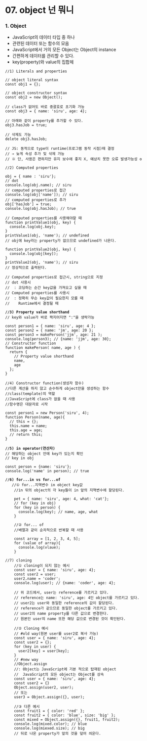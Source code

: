 # 07. object 넌 뭐니

### 1. Object

* JavaScript의 데이터 타입 중 하나
* 관련된 데이터 또는 함수의 모음
* JavaScript에서 거의 모든 Object는 Object의 instance
* 간편하게 데이터를 관리할 수 있다.
* key(property)와 value의 집합체

<pre class="language-javascript"><code class="lang-javascript">//1) Literals and properties

// object literal syntax
const obj1 = {};

// object constructor syntax
const obj2 = new Object();

// class가 없어도 바로 중괄호로 초기화 가능
const obj3 = { name: 'siru', age: 4};

// 아래와 같이 property를 추가할 수 있다.
obj3.hasJob = true;

// 삭제도 가능
delete obj3.hasJob;

// JS: 동적으로 type이 runtime(프로그램 동작 시점)때 결정
// → 늦게 속성 추가 및 삭제 가능
// ※ 단, 사용은 편하지만 유지 보수에 좋지 X, 예상치 못한 오류 발생가능성 o

//2) Computed properties

obj = { name : 'siru'};
// dot
console.log(obj.name); // siru
// computed properties로 접근
console.log(obj['name']); // siru
// computed properties로 추가
obj['hasJob'] = true;
console.log(obj.hasJob); // true

// Computed properties를 사용해야할 때
function printValue1(obj, key) {
  console.log(obj.key);
}
printValue1(obj, 'name'); // undefined
// obj에 key라는 property가 없으므로 undefined가 나온다.

function printValue2(obj, key) {
  console.log(obj[key]);
}
printValue2(obj, 'name'); // siru
// 정상적으로 출력된다.

// Computed properties로 접근시, string으로 지정
// dot 사용시
//	: 코딩하는 순간 key값을 가져오고 싶을 때
// Computed properties를 사용시
//	: 정확히 무슨 key값이 필요한지 모를 때
//	  Runtime에서 결정될 때

<strong>//3) Property value shorthand
</strong>// key와 value가 바로 짝지어지면 ":"을 생략가능

const person1 = { name: 'siru', age: 4 };
const person2 = { name: 'jm', age: 20 };
const person3 = makePerson('jjm', age: 21 );
console.log(person3); // {name: 'jjm', age: 30};
// Constructor function
function makePerson( name, age ) {
  return {
    // Property value shorthand
    name,
    age
  };
}

//4) Constructor function(생성자 함수)
//다른 계산을 하지 않고 순수하게 object만을 생성하는 함수
//class(template)의 역할
//JavaScript에 class가 없을 때 사용
//함수명은 대문자로 시작

const person1 = new Person('siru', 4);
function Person(name, age){
  // this = {};
  this.name = name;
  this.age = age;
  // return this;
}

<strong>//5) in operator(연산자)
</strong>// 해당하는 object 안에 key가 있는지 확인
// key in obj

const person = {name: 'siru'};
console.log('name' in person); // true

<strong>//6) for...in vs for...of
</strong>	//① for...지역변수 in object key값
    //in 뒤의 object의 각 key들이 in 앞의 지역변수에 할당된다.
    
    pet = { name: 'siru', age: 4, what: 'cat'};
    // for (key in obj)
    for (key in person) {
      console.log(key); // name, age, what
    }
    
	//② for... of
    //배열과 같이 순차적으로 반복할 때 사용
    
    const array = [1, 2, 3, 4, 5];
    for (value of array){
      console.log(vlaue);
    }
    
//7) cloning
	//① cloning이 되지 않는 예시
    const user = { name: 'siru', age: 4};
    const user2 = user;
    user2.name = 'coder';
    console.log(user); // {name: 'coder', age: 4};
    
    // 위 코드에서, user는 reference를 가르키고 있다.
	// reference는 name: 'siru', age: 4인 object를 가르키고 있다.
	// user2는 user와 동일한 reference의 값이 할당된다.
	// reference가 같으므로 동일한 object를 가르키고 있다.
	// user2의 name property를 다른 값으로 변경한다.
	// 원본인 user의 name 또한 해당 값으로 변경된 것이 확인된다.
    
    //② Cloning 예시
    // #old way(원본 user를 user2로 복사 가능)
    const user = { name: 'siru', age: 4};
    const user2 = {};
    for (key in user) {
      user2[key] = user[key];
    }
    // #new way
    //Object.assign
    //: Object는 JavaScript에 기본 적으로 탑재된 object
    //  JavaScript의 모든 object는 Object를 상속
    const user = { name: 'siru', age: 4};
    const user2 = {}
    Object.assign(user2, user);
    // 또는
    user3 = Object.assign({}, user);
    
    //③ 다른 예시
    const fruit1 = { color: 'red' };
    const fruit2 = { color: 'blue', size: 'big' };
    const mixed = Object.assign({}, fruit1, fruit2);
    console.log(mixed.color); // blue
    console.log(miexed.size); // big
    // 뒤로 나온 property가 앞의 것을 덮어 씌운다.</code></pre>
